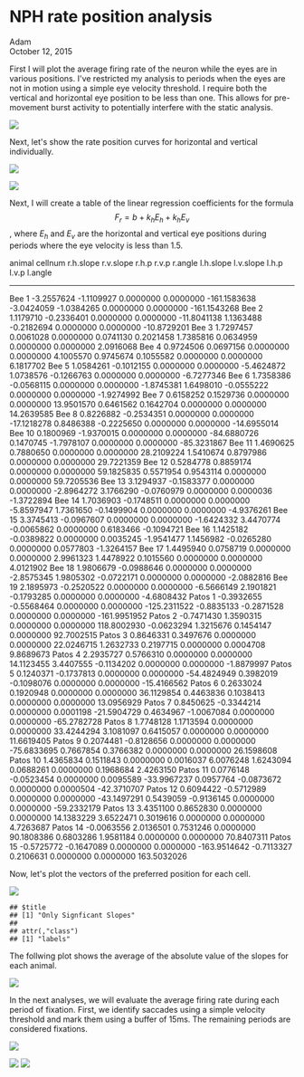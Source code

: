 # NPH rate position analysis
Adam  
October 12, 2015  







First I will plot the average firing rate of the neuron while the eyes are in various positions. I've restricted my analysis to periods when the eyes are not in motion using a simple eye velocity threshold. I require both the vertical and horizontal eye position to be less than one. This allows for pre-movement burst activity to potentially interfere with the static analysis. 



![](RatePositionAnalysisExtended_files/figure-html/gridplot-1.png) 

Next, let's show the rate position curves for horizontal and vertical individually.



![](RatePositionAnalysisExtended_files/figure-html/RightEye-1.png) 

![](RatePositionAnalysisExtended_files/figure-html/LeftEye-1.png) 

Next, I will create a table of the linear regression coefficients for the formula $$F_r=b+k_hE_h + k_hE_v$$, where $E_h$ and $E_v$ are the horizontal and vertical eye positions during periods where the eye velocity is less than 1.5. 


animal   cellnum     r.h.slope    r.v.slope       r.h.p       r.v.p        r.angle    l.h.slope    l.v.slope       l.h.p       l.v.p        l.angle
-------  --------  -----------  -----------  ----------  ----------  -------------  -----------  -----------  ----------  ----------  -------------
Bee      1          -3.2557624   -1.1109927   0.0000000   0.0000000   -161.1583638   -3.0424059   -1.0384265   0.0000000   0.0000000   -161.1543268
Bee      2           1.1179710   -0.2336401   0.0000000   0.0000000    -11.8041138    1.1363488   -0.2182694   0.0000000   0.0000000    -10.8729201
Bee      3           1.7297457    0.0061028   0.0000000   0.0741130      0.2021458    1.7385816    0.0634959   0.0000000   0.0000000      2.0916068
Bee      4           0.9724506    0.0697156   0.0000000   0.0000000      4.1005570    0.9745674    0.1055582   0.0000000   0.0000000      6.1817702
Bee      5           1.0584261   -0.1012155   0.0000000   0.0000000     -5.4624872    1.0738576   -0.1266763   0.0000000   0.0000000     -6.7277346
Bee      6           1.7358386   -0.0568115   0.0000000   0.0000000     -1.8745381    1.6498010   -0.0555222   0.0000000   0.0000000     -1.9274992
Bee      7           0.6158252    0.1529736   0.0000000   0.0000000     13.9501570    0.6461562    0.1642704   0.0000000   0.0000000     14.2639585
Bee      8           0.8226882   -0.2534351   0.0000000   0.0000000    -17.1218278    0.8486388   -0.2225650   0.0000000   0.0000000    -14.6955014
Bee      10          0.1800969   -1.9370015   0.0000000   0.0000000    -84.6880726    0.1470745   -1.7978107   0.0000000   0.0000000    -85.3231867
Bee      11          1.4690625    0.7880650   0.0000000   0.0000000     28.2109224    1.5410674    0.8797986   0.0000000   0.0000000     29.7221359
Bee      12          0.5284778    0.8859174   0.0000000   0.0000000     59.1825835    0.5571954    0.9543114   0.0000000   0.0000000     59.7205536
Bee      13          3.1294937   -0.1583377   0.0000000   0.0000000     -2.8964272    3.1766290   -0.0760979   0.0000000   0.0000036     -1.3722894
Bee      14          1.7036903   -0.1748511   0.0000000   0.0000000     -5.8597947    1.7361650   -0.1499904   0.0000000   0.0000000     -4.9376261
Bee      15          3.3745413   -0.0967607   0.0000000   0.0000000     -1.6424332    3.4470774   -0.0065862   0.0000000   0.6183466     -0.1094721
Bee      16          1.1425182   -0.0389822   0.0000000   0.0035245     -1.9541477    1.1456982   -0.0265280   0.0000000   0.0577803     -1.3264157
Bee      17          1.4495940    0.0758719   0.0000000   0.0000000      2.9961323    1.4478922    0.1015560   0.0000000   0.0000000      4.0121902
Bee      18          1.9806679   -0.0988646   0.0000000   0.0000000     -2.8575345    1.9805302   -0.0722171   0.0000000   0.0000000     -2.0882816
Bee      19          2.1895973   -0.2520522   0.0000000   0.0000000     -6.5666149    2.1901821   -0.1793285   0.0000000   0.0000000     -4.6808432
Patos    1          -0.3932655   -0.5568464   0.0000000   0.0000000   -125.2311522   -0.8835133   -0.2871528   0.0000000   0.0000000   -161.9951952
Patos    2          -0.7471430    1.3590315   0.0000000   0.0000000    118.8002930   -0.0623294    1.3215676   0.1454147   0.0000000     92.7002515
Patos    3           0.8646331    0.3497676   0.0000000   0.0000000     22.0246715    1.2632733    0.2197715   0.0000000   0.0004708      9.8689673
Patos    4           2.2935727    0.5766310   0.0000000   0.0000000     14.1123455    3.4407555   -0.1134202   0.0000000   0.0000000     -1.8879997
Patos    5           0.1240371   -0.1737813   0.0000000   0.0000000    -54.4824949    0.3982019   -0.1098076   0.0000000   0.0000000    -15.4166562
Patos    6           0.2633024    0.1920948   0.0000000   0.0000000     36.1129854    0.4463836    0.1038413   0.0000000   0.0000000     13.0956929
Patos    7           0.8450625   -0.3344214   0.0000000   0.0001198    -21.5904729    0.4634967   -1.0067084   0.0000000   0.0000000    -65.2782728
Patos    8           1.7748128    1.1713594   0.0000000   0.0000000     33.4244294    3.1081097    0.6415057   0.0000000   0.0000000     11.6619405
Patos    9           0.2074481   -0.8128656   0.0000000   0.0000000    -75.6833695    0.7667854    0.3766382   0.0000000   0.0000000     26.1598608
Patos    10          1.4365834    0.1511843   0.0000000   0.0016037      6.0076248    1.6243094    0.0688261   0.0000000   0.1968684      2.4263150
Patos    11          0.0776148   -0.0523454   0.0000000   0.0095589    -33.9967237    0.0957764   -0.0873672   0.0000000   0.0000504    -42.3710707
Patos    12          0.6094422   -0.5712989   0.0000000   0.0000000    -43.1497291    0.5439059   -0.9136145   0.0000000   0.0000000    -59.2332179
Patos    13          3.4351100    0.8652830   0.0000000   0.0000000     14.1383229    3.6522471    0.3019616   0.0000000   0.0000000      4.7263687
Patos    14         -0.0063556    2.0136501   0.7531246   0.0000000     90.1808386    0.6803286    1.9581184   0.0000000   0.0000000     70.8407311
Patos    15         -0.5725772   -0.1647089   0.0000000   0.0000000   -163.9514642   -0.7113327    0.2106631   0.0000000   0.0000000    163.5032026

Now, let's plot the vectors of the preferred position for each cell.

![](RatePositionAnalysisExtended_files/figure-html/DirectionPlot-1.png) 


```
## $title
## [1] "Only Signficant Slopes"
## 
## attr(,"class")
## [1] "labels"
```

The follwing plot shows the average of the absolute value of the slopes for each animal.

![](RatePositionAnalysisExtended_files/figure-html/AverageSlopes-1.png) 

In the next analyses, we will evaluate the average firing rate during each period of fixation. First, we identify saccades using a simple velocity threshold and mark them using a buffer of 15ms. The remaining periods are considered fixations.



![](RatePositionAnalysisExtended_files/figure-html/plotfixations-1.png) 

![](RatePositionAnalysisExtended_files/figure-html/plotregressions-1.png) ![](RatePositionAnalysisExtended_files/figure-html/plotregressions-2.png) 



  
